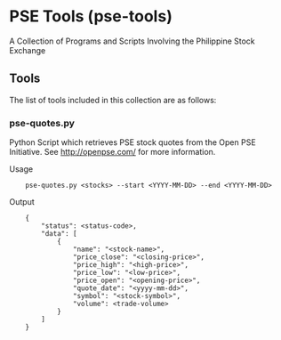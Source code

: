 # PSE Tools (pse-tools)
A Collection of Programs and Scripts Involving the Philippine Stock Exchange

## Tools
The list of tools included in this collection are as follows:

### pse-quotes.py
Python Script which retrieves PSE stock quotes from the Open PSE Initiative.
See http://openpse.com/ for more information.

Usage
```
    pse-quotes.py <stocks> --start <YYYY-MM-DD> --end <YYYY-MM-DD>
```
    
Output
```
    {
        "status": <status-code>,
        "data": [
            {
                "name": "<stock-name>",
                "price_close": "<closing-price>",
                "price_high": "<high-price>",
                "price_low": "<low-price>",
                "price_open": "<opening-price>",
                "quote_date": "<yyyy-mm-dd>",
                "symbol": "<stock-symbol>",
                "volume": <trade-volume>
            }
        ]
    }
